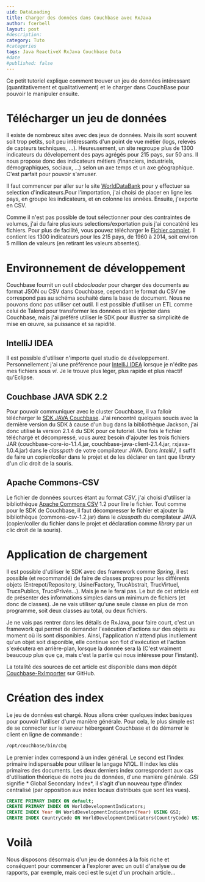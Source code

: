 ```yaml
---
uid: DataLoading
title: Charger des données dans Couchbase avec RxJava
author: fcerbell
layout: post
#description:
category: Tuto
#categories
tags: Java ReactiveX RxJava Couchbase Data
#date
#published: false
---
```


Ce petit tutoriel explique comment trouver un jeu de données intéressant (quantitativement et qualitativement) et le charger dans CouchBase pour pouvoir le manipuler ensuite.  

Télécharger un jeu de données
=============================

Il existe de nombreux sites avec des jeux de données. Mais ils sont souvent soit trop petits, soit peu intéressants d'un point de vue métier (logs, relevés de capteurs techniques, ...). Heureusement, un site regroupe plus de 1300 indicateurs du dévelopement des pays agrégés pour 215 pays, sur 50 ans. Il nous propose donc des indicateurs métiers (financiers, industriels, démographiques, sociaux, ...) selon un axe temps et un axe géographique. C'est parfait pour pouvoir s'amuser.  

Il faut commencer par aller sur le site [WorldDataBank] pour y effectuer sa selection d'indicateurs.Pour l'importation, j'ai choisi de placer en ligne les pays, en groupe les indicateurs, et en colonne les années. Ensuite, j'exporte en CSV. 

Comme il n'est pas possible de tout sélectionner pour des contraintes de volumes, j'ai du faire plusieurs selections/exportation puis j'ai concaténé les fichiers. Pour plus de facilité, vous pouvez télécharger le [Fichier complet][all.csv]. Il contient les 1300 indicateurs pour les 215 pays, de 1960 à 2014, soit environ 5 million de valeurs (en retirant les valeurs absentes).

Environnement de développement
==============================

Couchbase fournit un outil *cbdocloader* pour charger des documents au format JSON ou CSV dans Couchbase, cependant le format du CSV ne
correspond pas au schéma souhaité dans la base de document. Nous ne pouvons donc pas utiliser cet outil. Il est possible d'utiliser un ETL comme
celui de Talend pour transformer les données et les injecter dans Couchbase, mais j'ai préféré utiliser le SDK pour illustrer sa simplicité de
mise en œuvre, sa puissance et sa rapidité.

IntelliJ IDEA
-------------

Il est possible d'utiliser n'importe quel studio de développement. Personnellement j'ai une préférence pour [IntelliJ IDEA] lorsque je n'édite pas mes fichiers sous *vi*. Je le trouve plus léger, plus rapide et plus réactif qu'Eclipse.

Couchbase JAVA SDK 2.2
----------------------

Pour pouvoir communiquer avec le cluster Couchbase, il va falloir télécharger le [SDK JAVA Couchbase]. J'ai rencontré quelques soucis avec la dernière version du SDK à cause d'un bug dans la bibliothèque Jackson, j'ai donc utilisé la version 2.1.4 du SDK pour ce tutoriel.  Une fois le fichier téléchargé et décompressé, vous aurez besoin d'ajouter les trois fichiers JAR (couchbase-core-io-1.1.4.jar, couchbase-java-client-2.1.4.jar, rxjava-1.0.4.jar) dans le *classpath* de votre compilateur JAVA. Dans *IntelliJ*, il suffit de faire un copier/coller dans le projet et de les déclarer en tant que *library* d'un clic droit de la souris.


Apache Commons-CSV
------------------

Le fichier de données sources étant au format *CSV*, j'ai choisi d'utiliser la bibliothèque [Apache Commons CSV] 1.2 pour lire le fichier. Tout comme pour le SDK de Couchbase, il faut décompresser le fichier et ajouter la bibliothèque (commons-csv-1.2.jar) dans le *classpath* du compilateur JAVA (copier/coller du fichier dans le projet et déclaration comme *library* par un clic droit de la souris).

Application de chargement
=========================

Il est possible d'utiliser le SDK avec des framework comme *Spring*, il est possible (et recommandé) de faire de classes propres pour les
différents objets (Entrepot/Repository, Usine/Factory, TrucAbstrait, TrucVirtuel, TrucsPublics, TrucsPrivés...).  Mais je ne le ferai pas. Le
but de cet article est de présenter des informations simples dans un minimum de fichiers (et donc de classes). Je ne vais utiliser qu'une seule
classe en plus de mon programme, soit deux classes au total, ou deux fichiers.

Je ne vais pas rentrer dans les détails de RxJava, pour faire court, c'est un framework qui permet de demander l'exécution d'actions sur des objets au moment où ils sont disponibles. Ainsi, l'application n'attend plus inutilement qu'un objet soit disponible, elle continue son flot d'exécution et l'action s'exécutera en arrière-plan, lorsque la donnée sera là (C'est vraiment beaucoup plus que ça, mais c'est la partie qui nous intéresse pour l'instant).

La totalité des sources de cet article est disponible dans mon dépôt [Couchbase-RxImporter] sur GitHub.



Création des index
==================

Le jeu de données est chargé. Nous allons créer quelques index basiques pour pouvoir l'utiliser d'une manière générale. Pour cela, le plus simple est de se connecter sur le serveur hébergeant Couchbase et de démarrer le client en ligne de commande :

```sh
/opt/couchbase/bin/cbq
```

Le premier index correspond à un index général. Le second est l'index primaire indispensable pour utiliser le langage N1QL. Il index les clés primaires des documents. Les deux derniers index correspondent aux cas d'utilisation théorique de notre jeu de données, d'une manière générale.  *GSI* signifie * Global Secondary Index*, il s'agit d'un nouveau type d'index centralisé (par opposition aux index locaux distribués que sont les vues).

```sql
CREATE PRIMARY INDEX ON default;
CREATE PRIMARY INDEX ON WorldDevelopmentIndicators;
CREATE INDEX Year ON WorldDevelopmentIndicators(Year) USING GSI;
CREATE INDEX CountryCode ON WorldDevelopmentIndicators(CountryCode) USING GSI;
```

Voilà
=====

Nous disposons désormais d'un jeu de données à la fois riche et conséquent pour commencer à l'explorer avec un outil d'analyse ou de rapports, par exemple, mais ceci est le sujet d'un prochain article... 

[WorldDataBank]: http://databank.worldbank.org/data/reports.aspx?source=world-development-indicators#
[all.csv]: {{site.url}}/assets/posts/DataLoading/all.csv.zip
[IntelliJ IDEA]: https://www.jetbrains.com/idea/
[SDK JAVA Couchbase]: http://developer.couchbase.com/documentation/server/4.0/sdks/java-2.2/download-links.html
[Apache Commons CSV]: https://commons.apache.org/proper/commons-csv/
[Couchbase-RxImporter]: https://github.com/fcerbell/Couchbase-RxImporter
